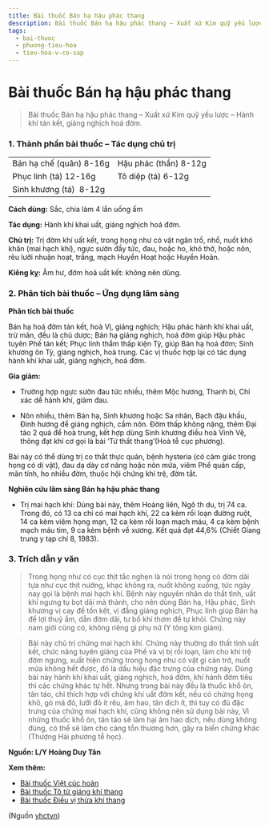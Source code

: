 ```yaml
---
title: Bài thuốc Bán hạ hậu phác thang
description: Bài thuốc Bán hạ hậu phác thang – Xuất xứ Kim quỹ yếu lược – Hành khí tán kết, giáng nghịch hoá đờm.
tags:
  - bai-thuoc
  - phuong-tieu-hoa
  - tieu-hoa-v-co-sap
---
```


# Bài thuốc Bán hạ hậu phác thang 

> Bài thuốc Bán hạ hậu phác thang – Xuất xứ Kim quỹ yếu lược – Hành khí tán kết, giáng nghịch hoá đờm.

### 1. Thành phần bài thuốc – Tác dụng chủ trị

|  |  |
| --- | --- |
| Bán hạ chế (quân) 8-16g | Hậu phác (thần) 8-12g |
| Phục linh (tá) 12-16g | Tô diệp (tá) 6-12g |
| Sinh khương (tá)  8-12g |  |

**Cách dùng:** Sắc, chia làm 4 lần uống ấm

**Tác dụng:** Hành khí khai uất, giáng nghịch hoá đờm.

**Chủ trị:** Trị đờm khí uất kết, trong họng như có vật ngăn trồ, nhổ, nuốt khó khăn (mai hạch khí), ngực sườn đầy tức, đau, hoặc ho, khó thở, hoặc nôn, rêu lưỡi nhuận hoạt, trắng, mạch Huyền Hoạt hoặc Huyền Hoãn.

**Kiêng kỵ:** Âm hư, đờm hoả uất kết: không nên dùng.

### 2. Phân tích bài thuốc – Ứng dụng lâm sàng

**Phân tích bài thuốc**

Bán hạ hoá đờm tán kết, hoà Vị, giáng nghịch; Hậu phác hành khí khai uất, trừ mãn, đều là chủ dược; Bán hạ giáng nghịch, hoá đờm giúp Hậu phác tuyên Phế tán kết; Phục linh thẩm thấp kiện Tỳ, giúp Bán hạ hoá đờm; Sinh khương ôn Tỳ, giáng nghịch, hoà trung. Các vị thuốc hợp lại có tác dụng hành khí khai uất, giáng nghịch, hoá đờm.

**Gia giảm:**

+ Trường hợp ngực sườn đau tức nhiều, thêm Mộc hương, Thanh bì, Chỉ xác dể hành khí, giảm đau. 

+ Nôn nhiều, thêm Bán hạ, Sinh khương hoặc Sa nhân, Bạch đậu khấu, Đinh hương để giáng nghịch, cầm nôn. Đờm thấp không nặng, thêm Đại táo 2 quả để hoà trung, kết hợp dùng Sinh khương điều hoà Vinh Vệ, thông đạt khí cơ gọi là bài ‘Tứ thất thang’(Hoà tễ cục phương).

Bài này có thể dùng trị co thắt thực quản, bệnh hysteria (có cảm giác trong họng có dị vật), đau dạ dày cơ năng hoặc nôn mửa, viêm Phế quản cấp, mãn tính, ho nhiều đờm, thuộc hội chứng khí trệ, đờm tắt.

**Nghiên cứu lâm sàng Bán hạ hậu phác thang**

+ Trị mai hạch khí: Dùng bài này, thêm Hoàng liên, Ngô th du, trị 74 ca. Trong đó, có 13 ca chỉ có mai hạch khí, 22 ca kèm rối loạn đường ruột, 14 ca kèm viêm họng mạn, 12 ca kèm rối loạn mạch máu, 4 ca kèm bệnh mạch máu tim, 9 ca kèm bệnh về xương. Kết quả đạt 44,6% (Chiết Giang trung y tạp chí 8, 1983).

### 3. Trích dẫn y văn

> Trong họng như có cục thịt tắc nghẹn là nói trong họng có đờm dãi tựa như cục thịt nướng, khạc không ra, nuốt không xuống, tức ngày nay gọi là bệnh mai hạch khí. Bệnh này nguyên nhân do thất tình, uất khí ngưng tụ bọt dãi mà thành, cho nên dùng Bán hạ, Hậu phác, Sinh khương vị cay để tốn kết, vị đắng giáng nghịch, Phục lính giúp Bán hạ để lợi thuỷ ẩm, dẫn đờm dãi, tư bổ khí thơm để tự khỏi. Chứng này nam giới cũng có, không riêng gì phụ nữ (Y tông kim giám).

> Bài này chủ trị chứng mai hạch khí. Chứng này thường do thất tình uất kết, chức năng tuyên giáng của Phế và vị bị rối loạn, làm cho khí trệ đờm ngưng, xuất hiện chứng trong họng như có vật gì cản trở, nuốt mửa không hết được, đó là dấu hiệu đặc trưng của chứng này. Dùng bài này hành khí khai uất, giáng nghịch, hoá đởm, khí hành đờm tiêu thì các chứng khác tự hết. Nhưng trong bài này đều là thuốc khổ ôn, tân táo, chỉ thích hợp với chứng khí uất đờm kết, nếu có chứng họng khô, gò má đỏ, lưỡi đỏ ít rêu, âm hao, tân dịch ít, thì tuy có đủ đặc trưng của chứng mai hạch khí, cũng không nên sử dụng bài này, Vì những thuốc khổ ôn, tân táo sẽ làm hại âm hao dịch, nếu dùng không đúng, có thể sẽ làm cho càng tổn thương hơn, gây ra biến chứng khác (Thượng Hải phương tễ học).

**Nguồn: L/Y Hoàng Duy Tân**

**Xem thêm:**

* [Bài thuốc Việt cúc hoàn](/yhctvn/bai-thuoc-viet-cuc-hoan)
* [Bài thuốc Tô tử giáng khí thang](/yhctvn/bai-thuoc-to-tu-giang-khi-thang)
* [Bài thuốc Điều vị thừa khí thang](/yhctvn/bai-thuoc-dieu-vi-thua-khi-thang)

(Nguồn <a href="https://yhctvn.com/bai-thuoc-ban-ha-hau-phac-thang/" target="_blank">yhctvn</a>)
